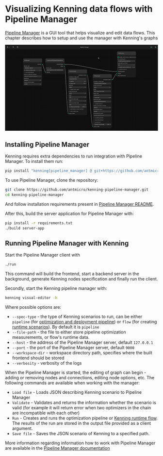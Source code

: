 # Visualizing Kenning data flows with Pipeline Manager

[Pipeline Manager](https://github.com/antmicro/kenning-pipeline-manager) is a GUI tool that helps visualize and edit data flows. This chapter describes how to setup and use the manager with Kenning's graphs

![](img/pipeline-manager-visualisation.png)

## Installing Pipeline Manager

Kenning requires extra dependencies to run integration with Pipeline Manager. To install them run:
```bash skip
pip install "kenning[pipeline_manager] @ git+https://github.com/antmicro/kenning.git"
```

To use Pipeline Manager, clone the repository:

```bash
git clone https://github.com/antmicro/kenning-pipeline-manager.git
cd kenning-pipeline-manager
```

And follow installation requirements present in [Pipeline Manager README](https://github.com/antmicro/kenning-pipeline-manager).

After this, build the server application for Pipeline Manager with:

```bash
pip install -r requirements.txt
./build server-app
```

## Running Pipeline Manager with Kenning

Start the Pipeline Manager client with

```bash timeout=10
./run
```

This command will build the frontend, start a backend server in the background,
generate Kenning nodes specification and finally run the client.

Secondly, start the Kenning pipeline manager with:

```bash
kenning visual-editor -h
```

Where possible options are:

* `--spec-type` - the type of Kenning scenarios to run, can be either `pipeline` (for [optimization and deployment pipeline](json-scenarios)) or `flow` (for creating [runtime scenarios](kenning-flow)).
  By default it is `pipeline`
* `--file-path` - the file to either store pipeline optimization measurements, or flow's runtime data.
* `--host` - the address of the Pipeline Manager server, default `127.0.0.1`
* `--port` - the port of the Pipeline Manager server, default `9000`
* `--workspace-dir` - workspace directory path, specifies where the built frontend should be stored
* `--verbosity` - verbosity of the logs

When the Pipeline Manager is started, the editing of graph can begin - adding or removing nodes and connections, editing node options, etc. The following commands are available when working with the manager:
* `Load file` - Loads JSON describing Kenning scenario to Pipeline Manager
* `Validate` - Validates and returns the information whether the scenario is valid (for example it will return error when two optimizers in the chain are incompatible with each other)
* `Run` - Creates and runs the optimization pipeline or [Kenning runtime flow](kenning-flow).
  The results of the run are stored in the output file provided as a client argument.
* `Save file` - Saves the JSON scenario of Kenning to a specified path.

More information regarding information how to work with Pipeline Manager are available in the [Pipeline Manager documentation](https://antmicro.github.io/kenning-pipeline-manager/introduction.html)

